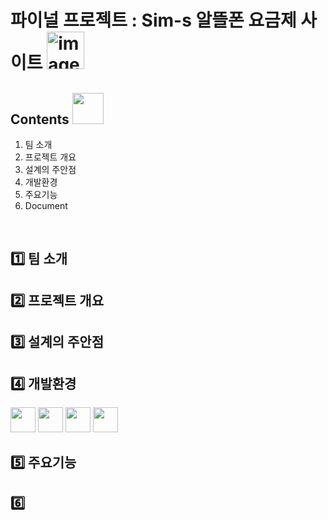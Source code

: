 # 파이널 프로젝트 : Sim-s 알뜰폰 요금제 사이트 <img width="60" alt="image" src="https://noticon-static.tammolo.com/dgggcrkxq/image/upload/v1660020225/noticon/hzshsydhgjwuw3j1ryzi.png">

## Contents <img width="50" src="https://noticon-static.tammolo.com/dgggcrkxq/image/upload/v1577544307/noticon/a7cmr2ibsfyuwcydpvny.png">
1. 팀 소개
2. 프로젝트 개요
3. 설계의 주안점
4. 개발환경
5. 주요기능
6. Document

<br>

## 1️⃣ 팀 소개

## 2️⃣ 프로젝트 개요

## 3️⃣ 설계의 주안점

## 4️⃣ 개발환경
<img width="40" src="https://noticon-static.tammolo.com/dgggcrkxq/image/upload/v1629972500/noticon/htwpjnfc0hlr1teypbjo.png">  <img width="40" src="https://noticon-static.tammolo.com/dgggcrkxq/image/upload/v1629279836/noticon/qopgwljhqw2ezqxnfjpe.png"  >  <img width="40" src="https://noticon-static.tammolo.com/dgggcrkxq/image/upload/v1659254245/noticon/rj5wzu8zlbf1ddo2u8hq.png">  <img width="40" src="https://noticon-static.tammolo.com/dgggcrkxq/image/upload/v1566778017/noticon/ytjm1rralodyhvuggrpu.png">

## 5️⃣ 주요기능

## 6️⃣ 
